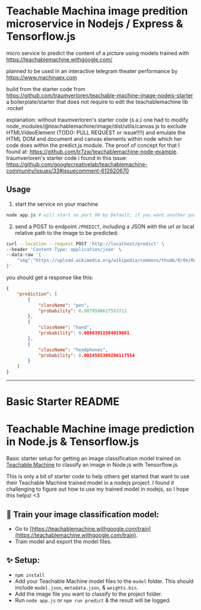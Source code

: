 # Teachable Machina image predition microservice in Nodejs / Express & Tensorflow.js

micro service to predict the content of a picture
using models trained with https://teachablemachine.withgoogle.com/

planned to be used in an interactive telegram theater performance by https://www.machinaex.com

build from the starter code from https://github.com/traumverloren/teachable-machine-image-nodejs-starter 
a boilerplate/starter that does not require to edit the teachablemachine lib :rocket

explanation: without traumverloren's starter code (s.a.) one had to modify node_modules/@teachablemachine/image/dist/utils/canvas.js to exclude HTMLVideoElement (TODO: PULL REQUEST or issue!!!!)
and emulate the HTML DOM and document and canvas elements within node which her code does within the predict.js module. The proof of concept for that I found at:
https://github.com/tr7zw/teachablemachine-node-example. traumverloren's starter code i found in this issue: 
https://github.com/googlecreativelab/teachablemachine-community/issues/33#issuecomment-612620670

## Usage

1. start the service on your machine
```sh
node app.js # will start on port 80 by Default; if you want another port: prepend  'PORT=4444' 
```
2. send a POST to endpoint `/PREDICT`, including a JSON with the url or local relative path to the image to be predicted:
```sh
curl --location --request POST 'http://localhost/predict' \
--header 'Content-Type: application/json' \
--data-raw '{
    "img":"https://upload.wikimedia.org/wikipedia/commons/thumb/0/0e/Rotring_Rapidograph_0.35_mm_Technical_Pen.svg/638px-Rotring_Rapidograph_0.35_mm_Technical_Pen.svg.png"
}'
```

you should get a response like this:

```JSON
{
    "prediction": [
        {
            "className": "pen",
            "probability": 0.9879598617553711
        },
        {
            "className": "hand",
            "probability": 0.00863911584019661
        },
        {
            "className": "headphones",
            "probability": 0.0024565309286117554
        }
    ]
}

```
---------
# Basic Starter README

# Teachable Machine image prediction in Node.js & Tensorflow.js

Basic starter setup for getting an image classification model trained on [Teachable Machine](https://teachablemachine.withgoogle.com/train) to classify an image in Node.js with Tensorflow.js.

This is only a bit of starter code to help others get started that want to use their Teachable Machine trained model in a nodejs project. I found it challenging to figure out how to use my trained model in nodejs, so I hope this helps! <3

## 🏫 Train your image classification model:

- Go to [https://teachablemachine.withgoogle.com/train](https://teachablemachine.withgoogle.com/train).
- Train model and export the model files.

## ✨ Setup:

- `npm install`
- Add your Teachable Machine model files to the `model` folder. This should include `model.json`, `metadata.json`, & `weights.bin`.
- Add the image file you want to classify to the project folder.
- Run `node app.js` or `npm run predict` & the result will be logged.
